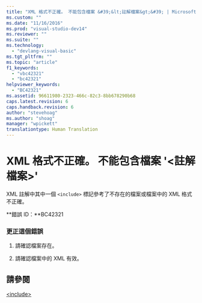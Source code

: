 ```yaml
---
title: "XML 格式不正確。 不能包含檔案 &#39;&lt;註解檔案&gt;&#39; | Microsoft Docs"
ms.custom: ""
ms.date: "11/16/2016"
ms.prod: "visual-studio-dev14"
ms.reviewer: ""
ms.suite: ""
ms.technology: 
  - "devlang-visual-basic"
ms.tgt_pltfrm: ""
ms.topic: "article"
f1_keywords: 
  - "vbc42321"
  - "bc42321"
helpviewer_keywords: 
  - "BC42321"
ms.assetid: 96611980-2323-466c-82c3-8bb678290b68
caps.latest.revision: 6
caps.handback.revision: 6
author: "stevehoag"
ms.author: "shoag"
manager: "wpickett"
translationtype: Human Translation
---
```

# XML 格式不正確。 不能包含檔案 &#39;&lt;註解檔案&gt;&#39;
XML 註解中其中一個 `<include>` 標記參考了不存在的檔案或檔案中的 XML 格式不正確。  
  
 **錯誤 ID：**BC42321  
  
### 更正這個錯誤  
  
1.  請確認檔案存在。  
  
2.  請確認檔案中的 XML 有效。  
  
## 請參閱  
 [\<include\>](../../visual-basic/language-reference/xmldoc/include.md)
